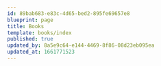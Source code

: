 ```yaml
---
id: 89bab683-e83c-4d65-bed2-895fe69657e8
blueprint: page
title: Books
template: books/index
published: true
updated_by: 8a5e9c64-e144-4469-8f86-08d23eb095ea
updated_at: 1661771523
---
```

